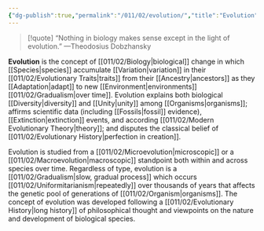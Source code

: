 ```yaml
---
{"dg-publish":true,"permalink":"/011/02/evolution/","title":"Evolution","tags":["BIOL422"],"noteIcon":"1","created":"2024-09-26T13:45:04.083-07:00","updated":"2024-10-03T22:31:08.055-07:00"}
---
```


> [!quote] “Nothing in biology makes sense except in the light of evolution.” —Theodosius Dobzhansky

**Evolution** is the concept of [[011/02/Biology\|biological]] change in which [[Species\|species]] accumulate [[Variation\|variation]] in their [[011/02/Evolutionary Traits\|traits]] from their [[Ancestry\|ancestors]] as they [[Adaptation\|adapt]] to new [[Environment\|environments]] [[011/02/Gradualism\|over time]]. Evolution explains both biological [[Diversity\|diversity]] and [[Unity\|unity]] among [[Organisms\|organisms]]; affirms scientific data (including [[Fossils\|fossil]] evidence), [[Extinction\|extinction]] events, and according [[011/02/Modern Evolutionary Theory\|theory]]; and disputes the classical belief of [[011/02/Evolutionary History\|perfection in creation]].

Evolution is studied from a [[011/02/Microevolution\|microscopic]] or a [[011/02/Macroevolution\|macroscopic]] standpoint both within and across species over time. Regardless of type, evolution is a [[011/02/Gradualism\|slow, gradual process]] which occurs [[011/02/Uniformitarianism\|repeatedly]] over thousands of years that affects the genetic pool of generations of [[011/02/Organism\|organisms]]. The concept of evolution was developed following a [[011/02/Evolutionary History\|long history]] of philosophical thought and viewpoints on the nature and development of biological species.